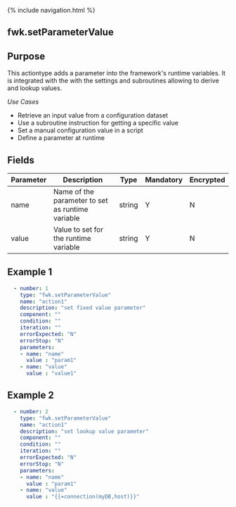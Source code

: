 {% include navigation.html %}
## fwk.setParameterValue
## Purpose
This actiontype adds a parameter into the framework's runtime variables. It is integrated with the with the settings and subroutines allowing to derive and lookup values.

*Use Cases*
* Retrieve an input value from a configuration dataset
* Use a subroutine instruction for getting a specific value
* Set a manual configuration value in a script
* Define a parameter at runtime

## Fields
|Parameter|Description|Type|Mandatory|Encrypted|
|---------|-----------|----|---------|---------|
|name|Name of the parameter to set as runtime variable|string|Y|N|
|value|Value to set for the runtime variable|string|Y|N|

## Example 1
```yaml
  - number: 1
    type: "fwk.setParameterValue"
    name: "action1"
    description: "set fixed value parameter"
    component: ""
    condition: ""
    iteration: ""
    errorExpected: "N"
    errorStop: "N"
    parameters:
    - name: "name"
      value : "param1"
    - name: "value"
      value : "value1"
```
## Example 2
```yaml
  - number: 2
    type: "fwk.setParameterValue"
    name: "action1"
    description: "set lookup value parameter"
    component: ""
    condition: ""
    iteration: ""
    errorExpected: "N"
    errorStop: "N"
    parameters:
    - name: "name"
      value : "param1"
    - name: "value"
      value : "{{=connection(myDB,host)}}"
```
